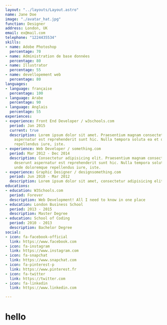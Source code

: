 ```yaml
---
layout: "../layouts/Layout.astro"
name: Jane Doe
image: "./avatar_hat.jpg"
function: Designer
address: London, UK
email: ex@mail.com
telephone: "1224435534"
skills:
- name: Adobe Photoshop
  percentage: 70
- name: Administration de base données
  percentage: 80
- name: Illustrator
  percentage: 55
- name: devellopement web
  percentage: 80
languages:
- language: française
  percentage: 100
- language: Arabe
  percentage: 90
- language: Anglais
  percentage: 55
experiences:
- experience: Front End Developer / w3schools.com
  period: Jan 2015
  current: true
  description: Lorem ipsum dolor sit amet. Praesentium magnam consectetur vel in deserunt
    aspernatur est reprehenderit sunt hic. Nulla tempora soluta ea et odio, unde doloremque
    repellendus iure, iste.
- experience: Web Developer / something.com
  period: Mar 2012 - Dec 2014
  description: Consectetur adipisicing elit. Praesentium magnam consectetur vel in
    deserunt aspernatur est reprehenderit sunt hic. Nulla tempora soluta ea et odio,
    unde doloremque repellendus iure, iste.
- experience: Graphic Designer / designsomething.com
  period: Jun 2010 - Mar 2012
  description: Lorem ipsum dolor sit amet, consectetur adipisicing elit.
educations:
- education: W3Schools.com
  period: Forever
  description: Web Development! All I need to know in one place
- education: London Business School
  period: 2013 - 2015
  description: Master Degree
- education: School of Coding
  period: 2010 - 2013
  description: Bachelor Degree
social:
- icon: fa-facebook-official
  link: https://www.facebook.com
- icon: fa-instagram
  link: https://www.instagram.com
- icon: fa-snapchat
  link: https://www.snapchat.com
- icon: fa-pinterest-p
  link: https://www.pinterest.fr
- icon: fa-twitter
  link: https://twitter.com
- icon: fa-linkedin
  link: https://www.linkedin.com

---
```

# hello